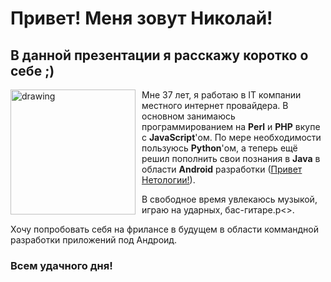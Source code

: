 # Привет! Меня зовут Николай!
## В данной презентации я расскажу коротко о себе ;)

<img src="https://sun9-41.userapi.com/impg/hziyC8yk-51r5CMZC8t5n6ggn8glS5b5fOT5DQ/CaxbPM5qr6k.jpg?size=1080x1080&quality=96&sign=59ed2426ee6a70c0a9bf8d8577c8956e&type=album
" alt="drawing" style="width:200px;float: left;margin-right: 10px;"/>


Мне 37 лет, я работаю в IT компании местного интернет провайдера. В основном занимаюсь программированием на **Perl** и **PHP** вкупе с **JavaScript**'ом. По мере необходимости пользуюсь **Python**'ом, а теперь ещё решил пополнить свои познания в **Java** в области **Android** разработки ([Привет Нетологии!](http://netology.ru)).

В свободное время увлекаюсь музыкой, играю на ударных, бас-гитаре.p<>.

Хочу попробовать себя на фрилансе в будущем в области коммандной разработки приложений под Андроид.

### Всем удачного дня!